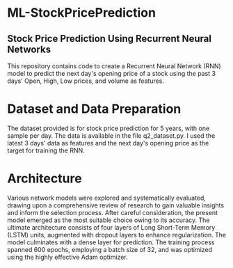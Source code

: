 # ML-StockPricePrediction


## Stock Price Prediction Using Recurrent Neural Networks
This repository contains code to create a Recurrent Neural Network (RNN) model to predict the next day's opening price of a stock using the past 3 days' Open, High, Low prices, and volume as features.

# Dataset and Data Preparation
The dataset provided is for stock price prediction for 5 years, with one sample per day. The data is available in the file q2_dataset.py. I used the latest 3 days' data as features and the next day's opening price as the target for training the RNN.

# Architecture
Various network models were explored and systematically evaluated, drawing upon a comprehensive review of research to gain valuable insights and inform the selection process. After careful consideration, the present model emerged as the most suitable choice owing to its accuracy.
The ultimate architecture consists of four layers of Long Short-Term Memory (LSTM) units, augmented with dropout layers to enhance regularization. The model culminates with a dense layer for prediction. The training process spanned 600 epochs, employing a batch size of 32, and was optimized using the highly effective Adam optimizer.




